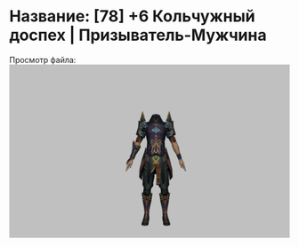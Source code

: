 # Название: [78] +6 Кольчужный доспех | Призыватель-Мужчина

Просмотр файла:
![p080005.png](p080005.png)